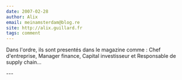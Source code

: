 ```yaml
---
date: 2007-02-28
author: Alix
email: meinamsterdam@blog.re
site: http://alix.guillard.fr
tags: comment
---
```


<p>
Dans l'ordre, ils sont presentés dans le magazine comme : Chef d'entreprise, Manager finance, Capital investisseur et Responsable de supply chain...
</p>
---